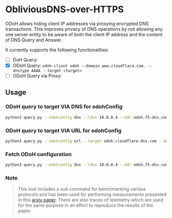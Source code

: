 # ObliviousDNS-over-HTTPS

ODoH allows hiding client IP addresses via proxying encrypted DNS transactions. This improves privacy of DNS operations by not allowing any one server entity to be aware of both the client IP address and the content of DNS Query and Answer.

It currently supports the following functionalities:

- [ ] DoH Query:
- [x] ODoH Query: `odoh-client odoh --domain www.cloudflare.com. --dnstype AAAA --target <target>`
- [ ] ODoH Query via Proxy:

## Usage

### ODoH query to target VIA DNS for odohConfig

```sh
python3 query.py --odohconfig dns --ldns 10.0.0.4 --ddr odoh.f5-dns.com --ddrtype svcb --target dns.answer.com --dnstype a -v
```

### ODoH query to target VIA URL for odohConfig

```sh
python3 query.py --odohconfig url --target odoh.cloudflare-dns.com --dnstype aaaa -v
```

### Fetch ODoH configuration

```sh
python3 query.py --odohconfig dns --ldns 10.0.0.4 --ddr odoh.f5-dns.com --ddrtype svcb --target dns.answer.com --dnstype aaaa --getconfig -v
```

### Note

> This tool includes a sub command for benchmarking various protocols and has been
> used for performing measurements presented in this [arxiv paper](https://arxiv.org/abs/2011.10121). There are also
> traces of telemetry which are used for the same purpose in an effort to reproduce the results of the paper.
